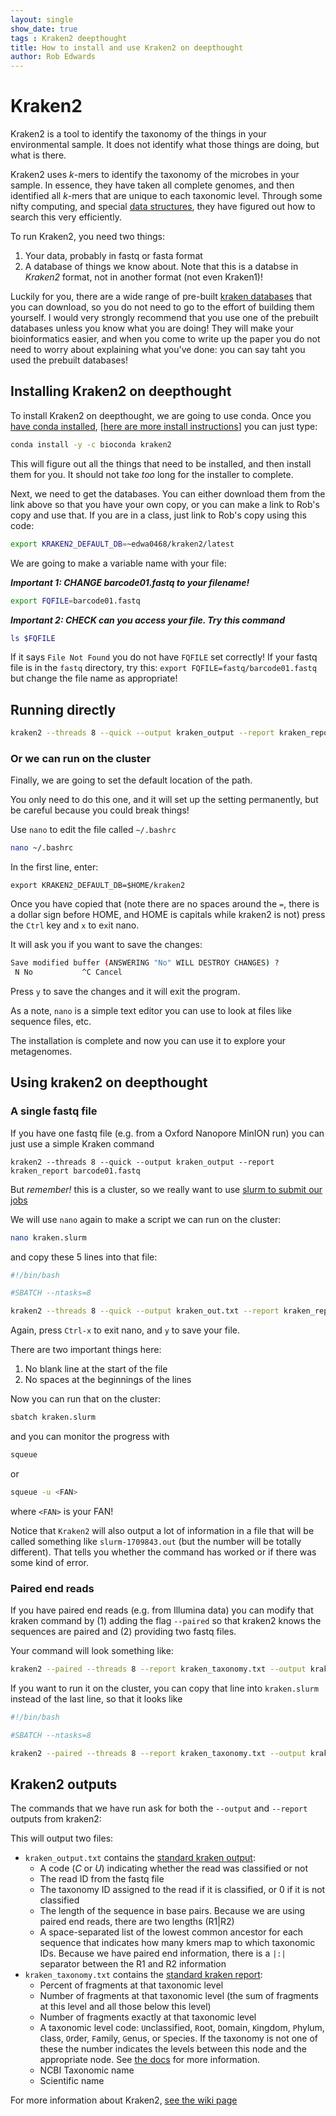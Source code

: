 ```yaml
---
layout: single
show_date: true
tags : Kraken2 deepthought
title: How to install and use Kraken2 on deepthought
author: Rob Edwards
---
```


# Kraken2

Kraken2 is a tool to identify the taxonomy of the things in your environmental sample. It does not identify what those things are doing, but what is there.

Kraken2 uses _k_-mers to identify the taxonomy of the microbes in your sample. In essence, they have taken all complete genomes, and then identified all _k_-mers that are unique to each taxonomic level. Through some nifty computing, and special [data structures](https://www.youtube.com/watch?v=zgCnMvvw6Oo&list=PLpPXw4zFa0uKKhaSz87IowJnOTzh9tiBk), they have figured out how to search this very efficiently.

To run Kraken2, you need two things:
1. Your data, probably in fastq or fasta format
2. A database of things we know about. Note that this is a databse in _Kraken2_ format, not in another format (not even Kraken1)!

Luckily for you, there are a wide range of pre-built [kraken databases](https://benlangmead.github.io/aws-indexes/k2) that you can download, so you do not need to go to the effort of building them yourself. I would very strongly recommend that you use one of the prebuilt databases unless you know what you are doing! They will make your bioinformatics easier, and when you come to write up the paper you do not need to worry about explaining what you've done: you can say taht you used the prebuilt databases!


## Installing Kraken2 on deepthought

To install Kraken2 on deepthought, we are going to use conda. Once you [have conda installed](https://fame.flinders.edu.au/blog/2020/09/02/condadeepthought), \[[here are more install instructions](https://fame.flinders.edu.au/blog/2021/05/27/linux-getting-started#installing-software)\] you can just type:

```bash
conda install -y -c bioconda kraken2
```

This will figure out all the things that need to be installed, and then install them for you. It should not take _too_ long for the installer to complete.



Next, we need to get the databases. You can either download them from the link above so that you have your own copy, or you can make a link to Rob's copy and use that. If you are in a class, just link to Rob's copy using this code:



```bash
export KRAKEN2_DEFAULT_DB=~edwa0468/kraken2/latest
```

We are going to make a variable name with your file:

***Important 1: CHANGE barcode01.fastq to your filename!***


```bash
export FQFILE=barcode01.fastq
```

***Important 2: CHECK can you access your file. Try this command***

```bash
ls $FQFILE
```

If it says `File Not Found` you do not have `FQFILE` set correctly! If your fastq file is in the `fastq` directory, try this: `export FQFILE=fastq/barcode01.fastq` but change the file name as appropriate!


## Running directly


```bash
kraken2 --threads 8 --quick --output kraken_output --report kraken_report barcode01.fastq
```


### Or we can run on the cluster





Finally, we are going to set the default location of the path.

You only need to do this one, and it will set up the setting permanently, but be careful because you could break things!

Use `nano` to edit the file called `~/.bashrc`

```bash
nano ~/.bashrc
```

In the first line, enter:

```text
export KRAKEN2_DEFAULT_DB=$HOME/kraken2
```

Once you have copied that (note there are no spaces around the `=`, there is a dollar sign before HOME, and HOME is capitals while kraken2 is not) press the `Ctrl` key and `x` to e`x`it nano.

It will ask you if you want to save the changes:

```bash
Save modified buffer (ANSWERING "No" WILL DESTROY CHANGES) ?                                                                                                                                                                                  Y Yes
 N No           ^C Cancel
```

Press `y` to save the changes and it will exit the program.

As a note, `nano` is a simple text editor you can use to look at files like sequence files, etc.

The installation is complete and now you can use it to explore your metagenomes.

## Using kraken2 on deepthought

### A single fastq file

If you have  one fastq file (e.g. from a Oxford Nanopore MinION run) you can just use a simple Kraken command


```
kraken2 --threads 8 --quick --output kraken_output --report kraken_report barcode01.fastq
```


But _remember!_ this is a cluster, so we really want to use [slurm to submit our jobs](2020-09-01-deepthought.md#getting-started-with-a-simple-job-submission)

We will use `nano` again to make a script we can run on the cluster:

```bash
nano kraken.slurm
```

and copy these 5 lines into that file:


```bash
#!/bin/bash

#SBATCH --ntasks=8

kraken2 --threads 8 --quick --output kraken_out.txt --report kraken_report.txt barcode01.fastq
```

Again, press `Ctrl-x` to exit nano, and `y` to save your file.

There are two important things here:
1. No blank line at the start of the file
2. No spaces at the beginnings of the lines

Now you can run that on the cluster:


```bash
sbatch kraken.slurm
```

and you can monitor the progress with

```bash
squeue
```

or 


```bash
squeue -u <FAN>
```

where `<FAN>` is your FAN!


Notice that `Kraken2` will also output a lot of information in a file that will be called something like `slurm-1709843.out` (but the number will be totally different). That tells you whether the command has worked or if there was some kind of error.




### Paired end reads

If you have paired end reads (e.g. from Illumina data) you can modify that kraken command by (1) adding the flag `--paired` so that kraken2 knows the sequences are paired and (2) providing two fastq files.

Your command will look something like:


```bash
kraken2 --paired --threads 8 --report kraken_taxonomy.txt --output kraken_output.txt fastq/reads_1.fastq fastq/reads_2.fastq
```

If you want to run it on the cluster, you can copy that line into `kraken.slurm` instead of the last line, so that it looks like


```bash
#!/bin/bash

#SBATCH --ntasks=8

kraken2 --paired --threads 8 --report kraken_taxonomy.txt --output kraken_output.txt fastq/reads_1.fastq fastq/reads_2.fastq
```



## Kraken2 outputs

The commands that we have run ask for both the `--output` and `--report` outputs from kraken2:

This will output two files:

* `kraken_output.txt` contains the [standard kraken output](https://github.com/DerrickWood/kraken2/wiki/Manual#output-formats):
    - A code (_C_ or _U_) indicating whether the read was classified or not
    - The read ID from the fastq file
    - The taxonomy ID assigned to the read if it is classified, or 0 if it is not classified
    - The length of the sequence in base pairs. Because we are using paired end reads, there are two lengths (R1\|R2)
    - A space-separated list of the lowest common ancestor for each sequence that indicates how many kmers map to which taxonomic IDs. Because we have paired end information, there is a `|:|` separator between the R1 and R2 information
* `kraken_taxonomy.txt` contains the [standard kraken report](https://github.com/DerrickWood/kraken2/wiki/Manual#sample-report-output-format):
    - Percent of fragments at that taxonomic level
    - Number of fragments at that taxonomic level (the sum of fragments at this level and all those below this level)
    - Number of fragments exactly at that taxonomic level
    - A taxonomic level code:  `U`nclassified, `R`oot, `D`omain, `K`ingdom, `P`hylum, `C`lass, `O`rder, `F`amily, `G`enus, or `S`pecies. If the taxonomy is not one of these the number indicates the levels between this node and the appropriate node. See [the docs](https://github.com/DerrickWood/kraken2/wiki/Manual#sample-report-output-format) for more information.
    - NCBI Taxonomic name
    - Scientific name


For more information about Kraken2, [see the wiki page](https://github.com/DerrickWood/kraken2/wiki/Manual)






